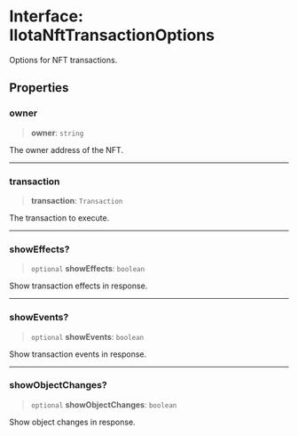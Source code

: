 # Interface: IIotaNftTransactionOptions

Options for NFT transactions.

## Properties

### owner

> **owner**: `string`

The owner address of the NFT.

***

### transaction

> **transaction**: `Transaction`

The transaction to execute.

***

### showEffects?

> `optional` **showEffects**: `boolean`

Show transaction effects in response.

***

### showEvents?

> `optional` **showEvents**: `boolean`

Show transaction events in response.

***

### showObjectChanges?

> `optional` **showObjectChanges**: `boolean`

Show object changes in response.
